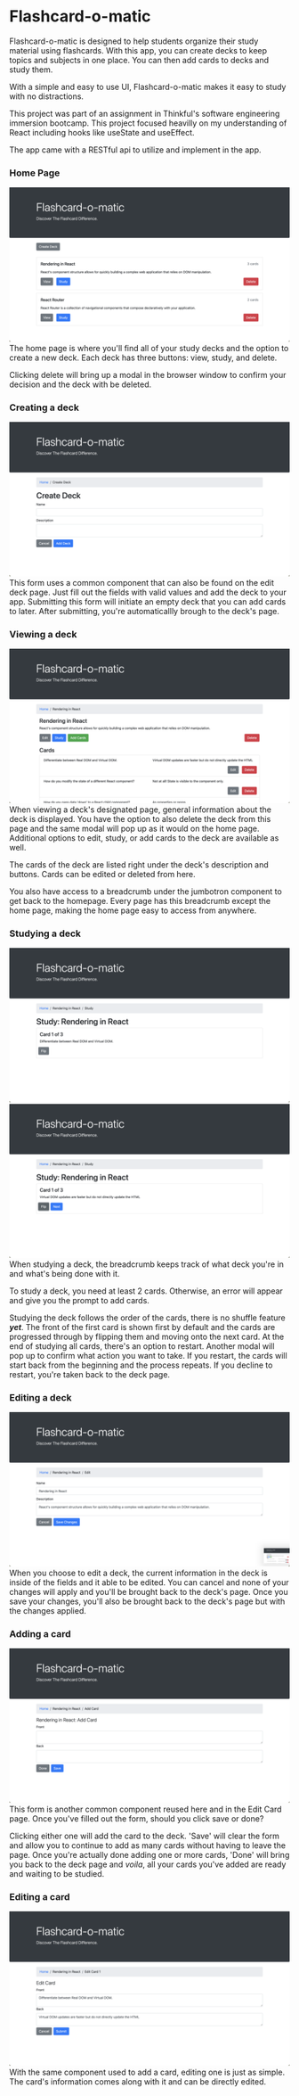 # Flashcard-o-matic

Flashcard-o-matic is designed to help students organize their study material using flashcards. With this app, you can create decks to keep topics and subjects in one place. You can then add cards to decks and study them.

With a simple and easy to use UI, Flashcard-o-matic makes it easy to study with no distractions.

This project was part of an assignment in Thinkful's software engineering immersion bootcamp. This project focused heavilly on my understanding of React including hooks like useState and useEffect. 

The app came with a RESTful api to utilize and implement in the app. 

### Home Page
![home page](docs/api/homePage.png)
The home page is where you'll find all of your study decks and the option to create a new deck. Each deck has three buttons: view, study, and delete.

Clicking delete will bring up a modal in the browser window to confirm your decision and the deck with be deleted.

### Creating a deck
![create deck form](docs/api/create-deck.png)
This form uses a common component that can also be found on the edit deck page. Just fill out the fields with valid values and add the deck to your app. Submitting this form will initiate an empty deck that you can add cards to later. After submitting, you're automaticallly brough to the deck's page.

### Viewing a deck
![deck view](docs/api/deck-view.png)
When viewing a deck's designated page, general information about the deck is displayed. You have the option to also delete the deck from this page and the same modal will pop up as it would on the home page. Additional options to edit, study, or add cards to the deck are available as well.

The cards of the deck are listed right under the deck's description and buttons. Cards can be edited or deleted from here.

You also have access to a breadcrumb under the jumbotron component to get back to the homepage. Every page has this breadcrumb except the home page, making the home page easy to access from anywhere.

### Studying a deck
![front of a card](docs/api/study-card-front.png)
![back of a card](docs/api/study-card-back.png)
When studying a deck, the breadcrumb keeps track of what deck you're in and what's being done with it. 

To study a deck, you need at least 2 cards. Otherwise, an error will appear and give you the prompt to add cards. 

Studying the deck follows the order of the cards, there is no shuffle feature ***yet***. The front of the first card is shown first by default and the cards are progressed through by flipping them and moving onto the next card. At the end of studying all cards, there's an option to restart. Another modal will pop up to confirm what action you want to take. If you restart, the cards will start back from the beginning and the process repeats. If you decline to restart, you're taken back to the deck page. 

### Editing a deck
![](docs/api/edit-deck.png)
When you choose to edit a deck, the current information in the deck is inside of the fields and it able to be edited. You can cancel and none of your changes will apply and you'll be brought back to the deck's page. Once you save your changes, you'll also be brought back to the deck's page but with the changes applied. 

### Adding a card
![](docs/api/add-card.png)
This form is another common component reused here and in the Edit Card page. Once you've filled out the form, should you click save or done? 

Clicking either one will add the card to the deck. 'Save' will clear the form and allow you to continue to add as many cards without having to leave the page. Once you're actually done adding one or more cards, 'Done' will bring you back to the deck page and *voila*, all your cards you've added are ready and waiting to be studied. 

### Editing a card
![](docs/api/edit-card.png)
With the same component used to add a card, editing one is just as simple. The card's information comes along with it and can be directly edited.